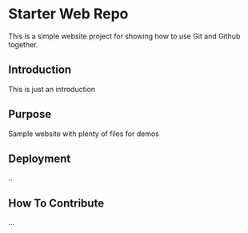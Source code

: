 # Starter Web Repo

This is a simple website project for showing how to use Git and Github together.

## Introduction

This is just an introduction

## Purpose

Sample website with plenty of files for demos

## Deployment
..

## How To Contribute
...